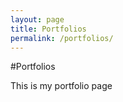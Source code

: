 ```yaml
---
layout: page
title: Portfolios
permalink: /portfolios/
---
```


#Portfolios

This is my portfolio page
